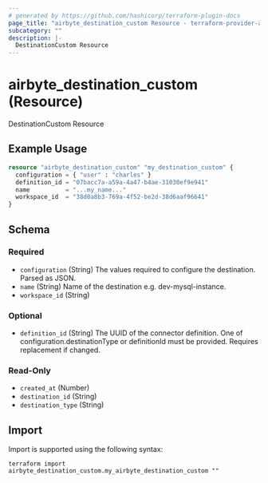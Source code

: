 ```yaml
---
# generated by https://github.com/hashicorp/terraform-plugin-docs
page_title: "airbyte_destination_custom Resource - terraform-provider-airbyte"
subcategory: ""
description: |-
  DestinationCustom Resource
---
```


# airbyte_destination_custom (Resource)

DestinationCustom Resource

## Example Usage

```terraform
resource "airbyte_destination_custom" "my_destination_custom" {
  configuration = { "user" : "charles" }
  definition_id = "07bacc7a-a59a-4a47-b4ae-31030ef9e941"
  name          = "...my_name..."
  workspace_id  = "38d0a8b3-769a-4f52-be2d-38d6aaf96641"
}
```

<!-- schema generated by tfplugindocs -->
## Schema

### Required

- `configuration` (String) The values required to configure the destination. Parsed as JSON.
- `name` (String) Name of the destination e.g. dev-mysql-instance.
- `workspace_id` (String)

### Optional

- `definition_id` (String) The UUID of the connector definition. One of configuration.destinationType or definitionId must be provided. Requires replacement if changed.

### Read-Only

- `created_at` (Number)
- `destination_id` (String)
- `destination_type` (String)

## Import

Import is supported using the following syntax:

```shell
terraform import airbyte_destination_custom.my_airbyte_destination_custom ""
```
